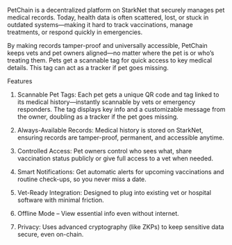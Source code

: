 PetChain is a decentralized platform on StarkNet that securely manages pet medical records. Today, health data is often scattered, lost, or stuck in outdated systems—making it hard to track vaccinations, manage treatments, or respond quickly in emergencies.

By making records tamper-proof and universally accessible, PetChain keeps vets and pet owners aligned—no matter where the pet is or who’s treating them. Pets get a scannable tag for quick access to key medical details. This tag can act as a tracker if pet goes missing.


 Features
1. Scannable Pet Tags: Each pet gets a unique QR code and tag linked to its medical history—instantly scannable by vets or emergency responders. The tag displays key info and a customizable message from the owner, doubling as a tracker if the pet goes missing.

2. Always-Available Records: Medical history is stored on StarkNet, ensuring records are tamper-proof, permanent, and accessible anytime.

3. Controlled Access: Pet owners control who sees what, share vaccination status publicly or give full access to a vet when needed.

4. Smart Notifications: Get automatic alerts for upcoming vaccinations and routine check-ups, so you never miss a date.

5. Vet-Ready Integration: Designed to plug into existing vet or hospital software with minimal friction.

6. Offline Mode – View essential info even without internet.

7. Privacy: Uses advanced cryptography (like ZKPs) to keep sensitive data secure, even on-chain.

